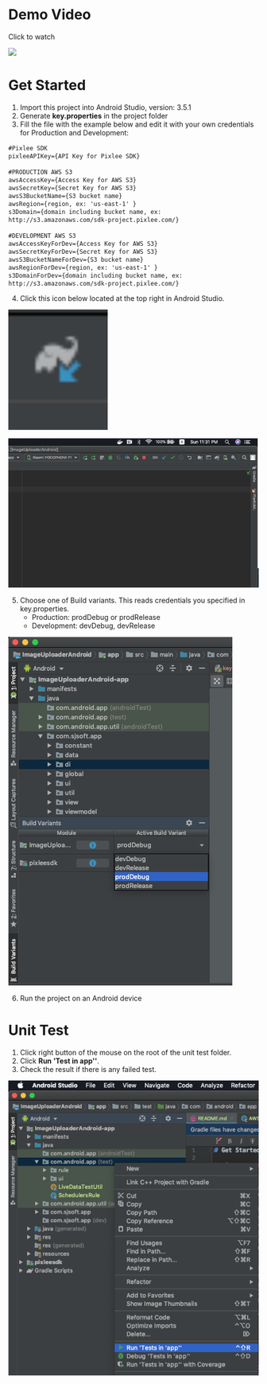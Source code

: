 # Demo Video
Click to watch

[![](http://img.youtube.com/vi/0gFMnc3a_nY/0.jpg)](http://www.youtube.com/watch?v=0gFMnc3a_nY "")

# Get Started
1. Import this project into Android Studio, version: 3.5.1
2. Generate **key.properties** in the project folder 
3. Fill the file with the example below and edit it with your own credentials for Production and Development: 
```
#Pixlee SDK
pixleeAPIKey={API Key for Pixlee SDK}

#PRODUCTION AWS S3
awsAccessKey={Access Key for AWS S3}
awsSecretKey={Secret Key for AWS S3}
awsS3BucketName={S3 bucket name}
awsRegion={region, ex: 'us-east-1' }
s3Domain={domain including bucket name, ex: http://s3.amazonaws.com/sdk-project.pixlee.com/}

#DEVELOPMENT AWS S3
awsAccessKeyForDev={Access Key for AWS S3}
awsSecretKeyForDev={Secret Key for AWS S3}
awsS3BucketNameForDev={S3 bucket name}
awsRegionForDev={region, ex: 'us-east-1' }
s3DomainForDev={domain including bucket name, ex: http://s3.amazonaws.com/sdk-project.pixlee.com/}
```
4. Click this icon below located at the top right in Android Studio.  
<img src="doc/img/gradle_icon.png" width="200">

![make](doc/img/gradle_example.png)

5. Choose one of Build variants. This reads credentials you specified in key.properties.
    - Production: prodDebug or prodRelease
    - Development: devDebug, devRelease
    
![make](doc/img/build_variants.png)


6. Run the project on an Android device


# Unit Test
1. Click right button of the mouse on the root of the unit test folder.  
2. Click **Run 'Test in app''**.
3. Check the result if there is any failed test.

![make](doc/img/unit_test.png)